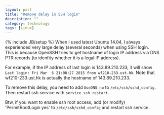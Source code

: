 ```yaml
---
layout: post
title: "Remove delay in SSH login"
description: ""
category: technology
tags: [Linux]
---
```

{% include JB/setup %}
When I used latest Ubuntu 14.04, I always experienced very large delay (several seconds) when using SSH login.  
This is because OpenSSH tries to get hostname of login IP address via DNS PTR records (to idenfity whether it is a legal IP address).

For example, if the IP address of last login is 143.89.210.233, it will show `Last login: Fri Mar  6 21:08:27 2015 from wf210-233.ust.hk`.
Note that wf210-233.ust.hk is actually the hostname of 143.89.210.233.

To remove this delay, you need to add  `UseDNS no`  to  `/etc/ssh/sshd_config`. Then restart ssh service with `service ssh restart`.

Btw, if you want to enable ssh root access, add (or modify)  'PermitRootLogin yes' to `/etc/ssh/sshd_config` and restart ssh service. 


